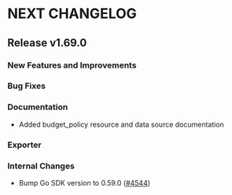 # NEXT CHANGELOG

## Release v1.69.0

### New Features and Improvements

### Bug Fixes

### Documentation

* Added budget_policy resource and data source documentation

### Exporter

### Internal Changes

 * Bump Go SDK version to 0.59.0 ([#4544](https://github.com/databricks/terraform-provider-databricks/pull/4544))